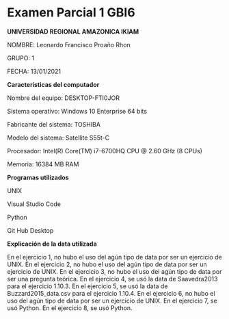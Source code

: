 # Examen Parcial 1 GBI6

**UNIVERSIDAD REGIONAL AMAZONICA IKIAM**

 NOMBRE: Leonardo Francisco Proaño Rhon

 GRUPO: 1

 FECHA: 13/01/2021

**Características del computador**

Nombre del equipo: DESKTOP-FTI0JOR

Sistema operativo: Windows 10 Enterprise 64 bits

Fabricante del sistema: TOSHIBA

Modelo del sistema: Satellite S55t-C

Procesador: Intel(R) Core(TM) i7-6700HQ CPU @ 2.60 GHz (8 CPUs)

Memoria: 16384 MB RAM

**Programas utilizados**

UNIX

Visual Studio Code

Python

Git Hub Desktop

**Explicación de la data utilizada**

En el ejercicio 1, no hubo el uso del agún tipo de data por ser un ejercicio de UNIX. En el ejercicio 2, no hubo el uso del agún tipo de data por ser un ejercicio de UNIX. En el ejercicio 3, no hubo el uso del agún tipo de data por ser una pregunta teórica. En el ejercicio 4, se usó la data de Saavedra2013 para el ejercicio 1.10.3. En el ejercicio 5, se usó la data de Buzzard2015_data.csv para el ejercicio 1.10.4. En el ejercicio 6, no hubo el uso del agún tipo de data por ser un ejercicio de UNIX. En el ejercicio 7, se usó Python. En el ejercicio 8, se usó Python.